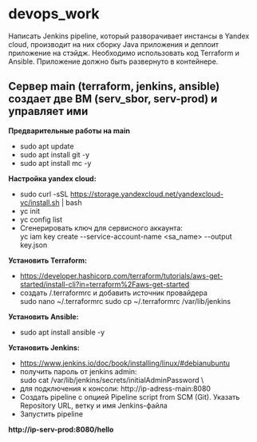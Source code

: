 # devops_work
Написать Jenkins pipeline, который разворачивает инстансы в Yandex cloud, производит на них сборку Java приложения и деплоит приложение на стэйдж. 
Необходимо использовать код Terraform и Ansible. Приложение должно быть развернуто в контейнере.

## Сервер main (terraform, jenkins, ansible) создает две ВМ (serv_sbor, serv-prod) и управляет ими
**Предварительные работы на main**
* sudo apt update
* sudo apt install git -y
* sudo apt install mc -y

**Настройка yandex cloud:**
* sudo curl -sSL https://storage.yandexcloud.net/yandexcloud-yc/install.sh | bash
* yc init
* yc config list
* Сгенерировать ключ для сервисного аккаунта: \
yc iam key create --service-account-name <sa_name> --output key.json

**Установить Terraform:**
* https://developer.hashicorp.com/terraform/tutorials/aws-get-started/install-cli?in=terraform%2Faws-get-started
* создать /.terraformrc и добавить источник провайдера  \
sudo nano ~/.terraformrc
sudo cp ~/.terraformrc /var/lib/jenkins

**Установить Ansible:**
* sudo apt install ansible -y

**Установить Jenkins:** 
* https://www.jenkins.io/doc/book/installing/linux/#debianubuntu
* получить пароль от jenkins admin: \
  sudo cat /var/lib/jenkins/secrets/initialAdminPassword \
* для подключения к консоли: http://ip-adress-main:8080
* Создать pipeline с опцией Pipeline script from SCM (Git). Указать Repository URL, ветку и имя Jenkins-файла
* Запустить pipeline

**http://ip-serv-prod:8080/hello**
  

  
